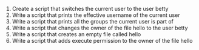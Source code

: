 1. Create a script that switches the current user to the user betty
2. Write a script that prints the effective username of the current user
3. Write a script that prints all the groups the current user is part of
4. Write a script that changes the owner of the file hello to the user betty
5. Write a script that creates an empty file called hello
6. Write a script that adds execute permission to the owner of the file hello
